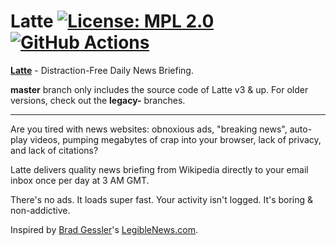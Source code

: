 # Latte [![License: MPL 2.0](https://img.shields.io/badge/License-MPL%202.0-brightgreen.svg)](LICENSE) [![GitHub Actions](https://github.com/quanglam2807/latte//workflows/Start%20Campaign/badge.svg)](.github/workflows/start_campaign.yml)

**[Latte](https://quanglam2807.com/latte)** - Distraction-Free Daily News Briefing.

**master** branch only includes the source code of Latte v3 & up. For older versions, check out the **legacy-** branches.

---

Are you tired with news websites: obnoxious ads, "breaking news", auto-play videos, pumping megabytes of crap into your browser, lack of privacy, and lack of citations?

Latte delivers quality news briefing from Wikipedia directly to your email inbox once per day at 3 AM GMT.

There's no ads. It loads super fast. Your activity isn't logged. It's boring & non-addictive.

Inspired by [Brad Gessler](http://bradgessler.com)'s [LegibleNews.com](https://legiblenews.com).
